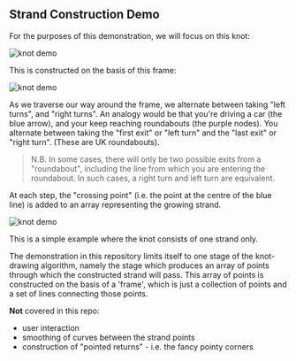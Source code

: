 ## Strand Construction Demo

For the purposes of this demonstration, we will focus on this knot:

![knot demo](https://i.imgur.com/v702syg.png)

This is constructed on the basis of this frame:

![knot demo](https://i.imgur.com/cZDRlsZ.png)

As we traverse our way around the frame, we alternate between taking "left turns", and "right turns". An analogy would be that you're driving a car (the blue arrow), and your keep reaching roundabouts (the purple nodes). You alternate between taking the "first exit" or "left turn" and the "last exit" or "right turn". (These are UK roundabouts).

> N.B. In some cases, there will only be two possible exits from a "roundabout", including the line from which you are entering the roundabout. In such cases, a right turn and left turn are equivalent.

At each step, the "crossing point" (i.e. the point at the centre of the blue line) is added to an array representing the growing strand.

![knot demo](https://imgur.com/a/IsUMbcm)

This is a simple example where the knot consists of one strand only.

The demonstration in this repository limits itself to one stage of the knot-drawing algorithm, namely the stage which produces an array of points through which the constructed strand will pass. This array of points is constructed on the basis of a 'frame', which is just a collection of points and a set of lines connecting those points.

**Not** covered in this repo:

- user interaction
- smoothing of curves between the strand points
- construction of "pointed returns" - i.e. the fancy pointy corners
